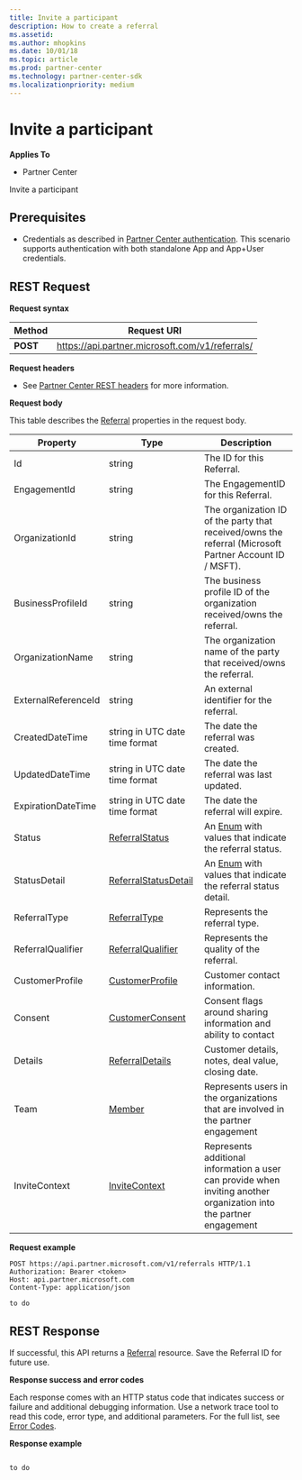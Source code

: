 ```yaml
---
title: Invite a participant
description: How to create a referral
ms.assetid: 
ms.author: mhopkins
ms.date: 10/01/18
ms.topic: article
ms.prod: partner-center
ms.technology: partner-center-sdk
ms.localizationpriority: medium
---
```


# Invite a participant


**Applies To**

-   Partner Center


Invite a participant

## <span id="Prerequisites"></span><span id="prerequisites"></span><span id="PREREQUISITES"></span>Prerequisites


-   Credentials as described in [Partner Center authentication](partner-center-authentication.md). This scenario supports authentication with both standalone App and App+User credentials.


## <span id="REST_Request"></span><span id="rest_request"></span><span id="REST_REQUEST"></span>REST Request


**Request syntax**

| Method   | Request URI                                                                                                 |
|----------|-------------------------------------------------------------------------------------------------------------|
| **POST** | https://api.partner.microsoft.com/v1/referrals/                                                    |

**Request headers**

-   See [Partner Center REST headers](headers.md) for more information.

**Request body**

This table describes the [Referral](referral.md) properties in the request body.

| Property              | Type                                              | Description                                                                                                       |
|-----------------------|---------------------------------------------------|-------------------------------------------------------------------------------------------------------------------|
| Id                    | string                                            | The ID for this Referral.                                                                                         |
| EngagementId          | string                                            | The EngagementID for this Referral.                                                                               |
| OrganizationId        | string                                            | The organization ID of the party that received/owns the referral (Microsoft Partner Account ID / MSFT).           |
| BusinessProfileId     | string                                            | The business profile ID of the organization received/owns the referral.                                           |
| OrganizationName      | string                                            | The organization name of the  party that received/owns the referral.                                              |
| ExternalReferenceId   | string                                            | An external identifier for the referral.                                                                          |
| CreatedDateTime       | string in UTC date time format                    | The date the referral was created.                                                                                |
| UpdatedDateTime       | string in UTC date time format                    | The date the referral was last updated.                                                                           |
| ExpirationDateTime    | string in UTC date time format                    | The date the referral will expire.                                                                                |
| Status                | [ReferralStatus](referral.md#ReferralStatus)      | An [Enum](https://docs.microsoft.com/en-us/dotnet/api/system.enum) with values that indicate the referral status. |
| StatusDetail          | [ReferralStatusDetail](referral.md#ReferralStatusDetail)      | An [Enum](https://docs.microsoft.com/en-us/dotnet/api/system.enum) with values that indicate the referral status detail. |
| ReferralType          | [ReferralType](referral.md#ReferralType)          | Represents the referral type.                                                                                     |
| ReferralQualifier     | [ReferralQualifier](referral.md#ReferralQualifier)| Represents the quality of the referral.                                                                           |
| CustomerProfile       | [CustomerProfile](referral.md#CustomerProfile)    | Customer contact information.                                                                                     |
| Consent               | [CustomerConsent](referral.md#CustomerConsent)    | Consent flags around sharing information and ability to contact                                                   |
| Details               | [ReferralDetails](referral.md#ReferralDetails)    | Customer details, notes, deal value, closing date.                                                                |
| Team                  | [Member](referral.md#Member)                      | Represents users in the organizations that are involved in the partner engagement                                 |
| InviteContext         | [InviteContext](referral.md#InviteContext)        | Represents additional information a user can provide when inviting another organization into the partner engagement   |


**Request example**

```http
POST https://api.partner.microsoft.com/v1/referrals HTTP/1.1
Authorization: Bearer <token>
Host: api.partner.microsoft.com
Content-Type: application/json

to do

```

## <span id="Response"></span><span id="response"></span><span id="RESPONSE"></span>REST Response

If successful, this API returns a [Referral](referral.md) resource. Save the Referral ID for future use.

**Response success and error codes**

Each response comes with an HTTP status code that indicates success or failure and additional debugging information. Use a network trace tool to read this code, error type, and additional parameters. For the full list, see [Error Codes](error-codes.md).

**Response example**

``` http

to do 

```

 

 




